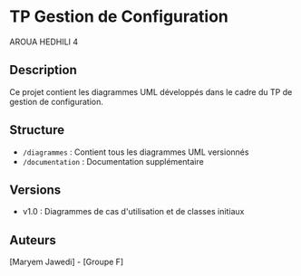 # TP Gestion de Configuration

AROUA HEDHILI 4

## Description
Ce projet contient les diagrammes UML développés dans le cadre du TP de gestion de configuration.
## Structure
- `/diagrammes` : Contient tous les diagrammes UML versionnés
- `/documentation` : Documentation supplémentaire
## Versions
- v1.0 : Diagrammes de cas d'utilisation et de classes initiaux
## Auteurs
[Maryem Jawedi] - [Groupe F]